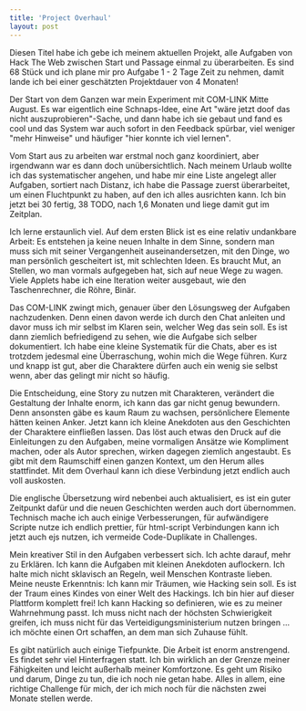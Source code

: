 ```yaml
---
title: 'Project Overhaul'
layout: post
---
```


Diesen Titel habe ich gebe ich meinem aktuellen Projekt, alle Aufgaben von Hack The Web zwischen Start und Passage einmal zu überarbeiten. Es sind 68 Stück und ich plane mir pro Aufgabe 1 - 2 Tage Zeit zu nehmen, damit lande ich bei einer geschätzten Projektdauer von 4 Monaten!

Der Start von dem Ganzen war mein Experiment mit COM-LINK Mitte August. Es war eigentlich eine Schnaps-Idee, eine Art "wäre jetzt doof das nicht auszuprobieren"-Sache, und dann habe ich sie gebaut und fand es cool und das System war auch sofort in den Feedback spürbar, viel weniger "mehr Hinweise" und häufiger "hier konnte ich viel lernen".

Vom Start aus zu arbeiten war erstmal noch ganz koordiniert, aber irgendwann war es dann doch unübersichtlich. Nach meinem Urlaub wollte ich das systematischer angehen, und habe mir eine Liste angelegt aller Aufgaben, sortiert nach Distanz, ich habe die Passage zuerst überarbeitet, um einen Fluchtpunkt zu haben, auf den ich alles ausrichten kann. Ich bin jetzt bei 30 fertig, 38 TODO, nach 1,6 Monaten und liege damit gut im Zeitplan.

Ich lerne erstaunlich viel. Auf dem ersten Blick ist es eine relativ undankbare Arbeit: Es entstehen ja keine neuen Inhalte in dem Sinne, sondern man muss sich mit seiner Vergangenheit auseinandersetzen, mit den Dinge, wo man persönlich gescheitert ist, mit schlechten Ideen. Es braucht Mut, an Stellen, wo man vormals aufgegeben hat, sich auf neue Wege zu wagen. Viele Applets habe ich eine Iteration weiter ausgebaut, wie den Taschenrechner, die Röhre, Binär.

Das COM-LINK zwingt mich, genauer über den Lösungsweg der Aufgaben nachzudenken. Denn einen davon werde ich durch den Chat anleiten und davor muss ich mir selbst im Klaren sein, welcher Weg das sein soll. Es ist dann ziemlich befriedigend zu sehen, wie die Aufgabe sich selber dokumentiert. Ich habe eine kleine Systematik für die Chats, aber es ist trotzdem jedesmal eine Überraschung, wohin mich die Wege führen. Kurz und knapp ist gut, aber die Charaktere dürfen auch ein wenig sie selbst wenn, aber das gelingt mir nicht so häufig.

Die Entscheidung, eine Story zu nutzen mit Charakteren, verändert die Gestaltung der Inhalte enorm, ich kann das gar nicht genug bewundern. Denn ansonsten gäbe es kaum Raum zu wachsen, persönlichere Elemente hätten keinen Anker. Jetzt kann ich kleine Anekdoten aus den Geschichten der Charaktere einfließen lassen. Das löst auch etwas den Druck auf die Einleitungen zu den Aufgaben, meine vormaligen Ansätze wie Kompliment machen, oder als Autor sprechen, wirken dagegen ziemlich angestaubt. Es gibt mit dem Raumschiff einen ganzen Kontext, um den Herum alles stattfindet. Mit dem Overhaul kann ich diese Verbindung jetzt endlich auch voll auskosten.

Die englische Übersetzung wird nebenbei auch aktualisiert, es ist ein guter Zeitpunkt dafür und die neuen Geschichten werden auch dort übernommen. Technisch mache ich auch einige Verbesserungen, für aufwändigere Scripte nutze ich endlich prettier, für html-script Verbindungen kann ich jetzt auch ejs nutzen, ich vermeide Code-Duplikate in Challenges.

Mein kreativer Stil in den Aufgaben verbessert sich. Ich achte darauf, mehr zu Erklären. Ich kann die Aufgaben mit kleinen Anekdoten auflockern. Ich halte mich nicht sklavisch an Regeln, weil Menschen Kontraste lieben. Meine neuste Erkenntnis: Ich kann mir Träumen, wie Hacking sein soll. Es ist der Traum eines Kindes von einer Welt des Hackings. Ich bin hier auf dieser Plattform komplett frei! Ich kann Hacking so definieren, wie es zu meiner Wahrnehmung passt. Ich muss nicht nach der höchsten Schwierigkeit greifen, ich muss nicht für das Verteidigungsministerium nutzen bringen ... ich möchte einen Ort schaffen, an dem man sich Zuhause fühlt.

Es gibt natürlich auch einige Tiefpunkte. Die Arbeit ist enorm anstrengend. Es findet sehr viel Hinterfragen statt. Ich bin wirklich an der Grenze meiner Fähigkeiten und leicht außerhalb meiner Komfortzone. Es geht um Risiko und darum, Dinge zu tun, die ich noch nie getan habe. Alles in allem, eine richtige Challenge für mich, der ich mich noch für die nächsten zwei Monate stellen werde.
